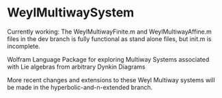 # WeylMultiwaySystem

Currently working: The WeylMultiwayFinite.m and WeylMultiwayAffine.m files in the dev branch is fully functional as stand alone files, but init.m is incomplete.

Wolfram Language Package for exploring Multiway Systems associated with Lie algebras from arbitrary Dynkin Diagrams 

More recent changes and extensions to these Weyl Multiway systems will be made in the hyperbolic-and-n-extended branch.
